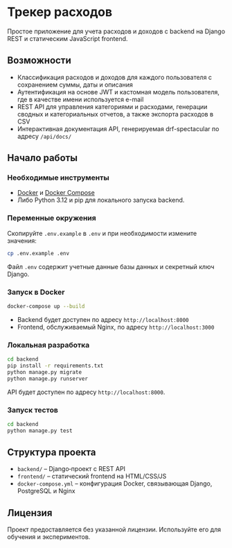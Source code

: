 # Трекер расходов

Простое приложение для учета расходов и доходов с backend на Django REST и статическим JavaScript frontend.

## Возможности

- Классификация расходов и доходов для каждого пользователя с сохранением суммы, даты и описания
- Аутентификация на основе JWT и кастомная модель пользователя, где в качестве имени используется e-mail
- REST API для управления категориями и расходами, генерации сводных и категориальных отчетов, а также экспорта расходов в CSV
- Интерактивная документация API, генерируемая drf-spectacular по адресу `/api/docs/`

## Начало работы

### Необходимые инструменты

- [Docker](https://www.docker.com/) и [Docker Compose](https://docs.docker.com/compose/)
- Либо Python 3.12 и pip для локального запуска backend.

### Переменные окружения

Скопируйте `.env.example` в `.env` и при необходимости измените значения:

```bash
cp .env.example .env
```

Файл `.env` содержит учетные данные базы данных и секретный ключ Django.

### Запуск в Docker

```bash
docker-compose up --build
```

- Backend будет доступен по адресу `http://localhost:8000`
- Frontend, обслуживаемый Nginx, по адресу `http://localhost:3000`

### Локальная разработка

```bash
cd backend
pip install -r requirements.txt
python manage.py migrate
python manage.py runserver
```

API будет доступен по адресу `http://localhost:8000`.

### Запуск тестов

```bash
cd backend
python manage.py test
```

## Структура проекта

- `backend/` – Django‑проект с REST API
- `frontend/` – статический frontend на HTML/CSS/JS
- `docker-compose.yml` – конфигурация Docker, связывающая Django, PostgreSQL и Nginx

## Лицензия

Проект предоставляется без указанной лицензии. Используйте его для обучения и экспериментов.
